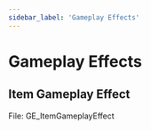 ```yaml
---
sidebar_label: 'Gameplay Effects'
---
```


# Gameplay Effects

## Item Gameplay Effect

File: GE_ItemGameplayEffect